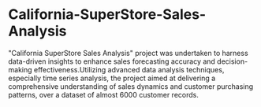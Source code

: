 # California-SuperStore-Sales-Analysis
"California SuperStore Sales Analysis" project was undertaken to harness data-driven insights to enhance sales forecasting accuracy and decision-making effectiveness.Utilizing advanced data analysis techniques, especially time series analysis, the project aimed at delivering a comprehensive understanding of sales dynamics and customer purchasing patterns, over a dataset of almost 6000 customer records.
